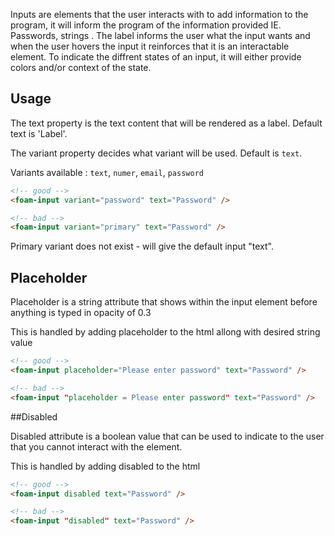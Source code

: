 Inputs are elements that the user interacts with to add information to the program, it will inform the program of the information provided IE. Passwords, strings .
The label informs the user what the input wants and
when the user hovers the input it reinforces that it is an interactable element.
To indicate the diffrent states of an input, it will either provide colors and/or context of the state.

## Usage

The text property is the text content that will be rendered as a label. Default text is 'Label'.

The variant property decides what variant will be used. Default is `text`.

Variants available : `text`, `numer`, `email`, `password`

```html
<!-- good -->
<foam-input variant="password" text="Password" />
```

```html
<!-- bad -->
<foam-input variant="primary" text="Password" />
```

Primary variant does not exist - will give the default input "text".


## Placeholder

Placeholder is a string attribute that shows within the input element before anything is typed in opacity of 0.3

This is handled by adding placeholder to the html allong with desired string value


```html
<!-- good -->
<foam-input placeholder="Please enter password" text="Password" />
```

```html
<!-- bad -->
<foam-input "placeholder = Please enter password" text="Password" />
```

##Disabled

Disabled attribute is a boolean value that can be used to indicate to the user that you cannot interact with the element.

This is handled by adding disabled to the html


```html
<!-- good -->
<foam-input disabled text="Password" />
```

```html
<!-- bad -->
<foam-input "disabled" text="Password" />
```


